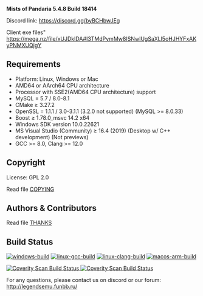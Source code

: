 
**Mists of Pandaria 5.4.8 Build 18414**

Discord link: https://discord.gg/byBCHbwJEg

Client exe files" https://mega.nz/file/xUJDkIDA#I3TMdPymMw8ISNwIUgSaXLl5oHJHYFxAKyPNMXUQjgY

## Requirements
+ Platform: Linux, Windows or Mac
+ AMD64 or AArch64 CPU architecture
+ Processor with SSE2(AMD64 CPU architecture) support
+ MySQL = 5.7 / 8.0-8.1
+ CMake ≥ 3.27.2 
+ OpenSSL = 1.1.1 / 3.0-3.1.1 (3.2.0 not supported) (MySQL >= 8.0.33)
+ Boost ≥ 1.78.0_msvc 14.2 x64
+ Windows SDK version 10.0.22621
+ MS Visual Studio (Community) ≥ 16.4 (2019) (Desktop w/ C++ development) (Not previews) 
+ GCC >= 8.0, Clang >= 12.0 

## Copyright
License: GPL 2.0

Read file [COPYING](COPYING.md)

## Authors &amp; Contributors
Read file [THANKS](THANKS.md)

## Build Status
[![windows-build](https://github.com/Legends-of-Azeroth/Legends-of-Azeroth-Pandaria-5.4.8/actions/workflows/windows-build.yml/badge.svg?branch=master)](https://github.com/Legends-of-Azeroth/Legends-of-Azeroth-Pandaria-5.4.8/actions/workflows/windows-build.yml)
[![linux-gcc-build](https://github.com/Legends-of-Azeroth/Legends-of-Azeroth-Pandaria-5.4.8/actions/workflows/linux_gcc.yml/badge.svg?branch=master)](https://github.com/Legends-of-Azeroth/Legends-of-Azeroth-Pandaria-5.4.8/actions/workflows/linux_gcc.yml)
[![linux-clang-build](https://github.com/Legends-of-Azeroth/Legends-of-Azeroth-Pandaria-5.4.8/actions/workflows/linux_clang.yml/badge.svg?branch=master)](https://github.com/Legends-of-Azeroth/Legends-of-Azeroth-Pandaria-5.4.8/actions/workflows/linux_clang.yml)
[![macos-arm-build](https://github.com/Legends-of-Azeroth/Legends-of-Azeroth-Pandaria-5.4.8/actions/workflows/macos-arm-build.yml/badge.svg?branch=master)](https://github.com/Legends-of-Azeroth/Legends-of-Azeroth-Pandaria-5.4.8/actions/workflows/macos-arm-build.yml)

<a href="https://scan.coverity.com/projects/legends-of-azeroth-mop">
  <img alt="Coverity Scan Build Status"
       src="https://scan.coverity.com/projects/26941/badge.svg"/>
</a>
<a href="https://scan.coverity.com/projects/legends-of-azeroth-mop">
  <img alt="Coverity Scan Build Status"
       src="https://img.shields.io/coverity/scan/26941.svg"/>
</a>

For any questions, please contact us on discord or our forum: http://legendsemu.funbb.ru/
